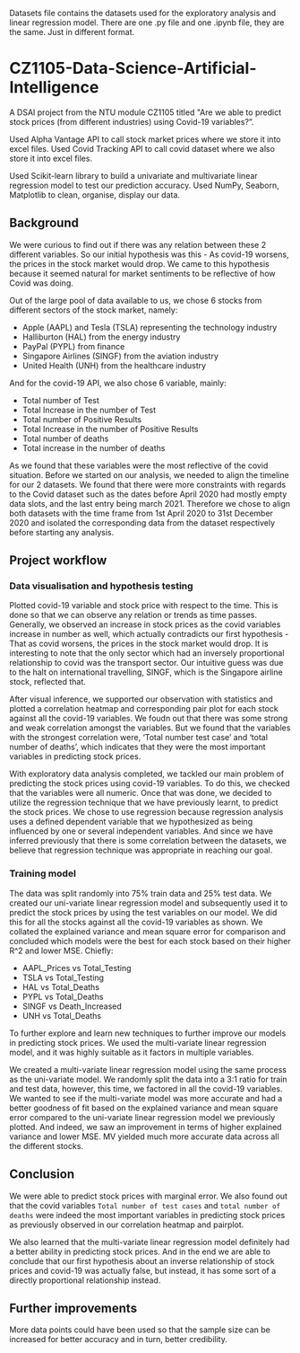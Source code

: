 Datasets file contains the datasets used for the exploratory analysis and linear regression model.
There are one .py file and one .ipynb file, they are the same. Just in different format.

# CZ1105-Data-Science-Artificial-Intelligence
A DSAI project from the NTU module CZ1105 titled "Are we able to predict stock prices (from different industries) using Covid-19 variables?”.

Used Alpha Vantage API to call stock market prices where we store it into excel files.
Used Covid Tracking API to call covid dataset where we also store it into excel files.

Used Scikit-learn library to build a univariate and multivariate linear regression model to test our prediction accuracy.
Used NumPy, Seaborn, Matplotlib to clean, organise, display our data.

## Background
We were curious to find out if there was any relation between these 2 different variables. So our initial hypothesis was this - As covid-19 worsens, the prices in the stock market
would drop. We came to this hypothesis because it seemed natural for market sentiments to be reflective of how Covid was doing.

Out of the large pool of data available to us, we chose 6 stocks from different
sectors of the stock market, namely:

- Apple (AAPL) and Tesla (TSLA) representing the technology industry
- Halliburton (HAL) from the energy industry
- PayPal (PYPL) from finance
- Singapore Airlines (SINGF) from the aviation industry
- United Health (UNH) from the healthcare industry
  
And for the covid-19 API, we also chose 6 variable, mainly:
- Total number of Test
- Total Increase in the number of Test
- Total number of Positive Results
- Total Increase in the number of Positive Results
- Total number of deaths
- Total increase in the number of deaths

As we found that these variables were the most reflective of the covid situation. Before we started on our analysis, we needed to align the timeline for our 2 datasets. We found that there were more constraints with regards to the Covid dataset such as the dates before April 2020 had mostly empty data slots, and the last entry being march 2021. Therefore we chose to align both datasets with the time frame from 1st April 2020 to 31st December 2020 and isolated the corresponding data from the dataset respectively before starting any analysis.

## Project workflow

### Data visualisation and hypothesis testing
Plotted covid-19 variable and stock price with respect to the time. This is done so that we can observe any relation or trends as time passes. 
Generally, we observed an increase in stock prices as the covid variables increase in number as well, which actually contradicts our first hypothesis - That as covid worsens, the prices in the stock market would drop. 
It is interesting to note that the only sector which had an inversely proportional relationship to covid was the transport sector. Our intuitive guess was due to the halt on international travelling, SINGF, which is the Singapore airline stock, reflected that.

After visual inference, we supported our observation with statistics and plotted a correlation heatmap and corresponding pair plot for each stock against all the covid-19 variables.
We foudn out that there was some strong and weak correlation amongst the variables. But we found that the variables with the strongest correlation were, ‘Total number test case’ and ‘total number of deaths’, which indicates that they were the most important variables in predicting stock prices.

With exploratory data analysis completed, we tackled our main problem of predicting the stock prices using covid-19 variables. To do this, we checked that the variables were all numeric. Once that was done, we decided to utilize the regression technique that we have previously learnt, to predict the stock prices. We chose to use regression because regression analysis uses a defined dependent variable that we hypothesized as being influenced by one or several independent variables. And since we have inferred previously that there is some correlation between the datasets, we believe that regression technique was appropriate in reaching our goal.

### Training model
The data  was split randomly into 75% train data and 25% test data. We created our uni-variate linear regression model and subsequently used it to predict the stock prices by using the test variables on our model. We did this for all the stocks against all the covid-19 variables as shown. We collated the explained variance and mean square error for comparison and concluded which models were the best for each stock based on their higher R^2 and lower MSE. Chiefly:
- AAPL_Prices vs Total_Testing
- TSLA vs Total_Testing
- HAL vs Total_Deaths
- PYPL vs Total_Deaths
- SINGF vs Death_Increased
- UNH vs Total_Deaths

To further explore and learn new techniques to further improve our models in predicting stock prices. We used the multi-variate linear regression model, and it was highly suitable as it factors in multiple variables.

We created a multi-variate linear regression model using the same process as the uni-variate model. We randomly split the data into a 3:1 ratio for train and test data, however, this time, we factored in all the covid-19 variables. We wanted to see if the multi-variate model was more accurate and had a better goodness of fit based on the explained variance and mean square error compared to the uni-variate linear regression model we previously plotted. And indeed, we saw an improvement in terms of higher explained variance and lower MSE. MV yielded much more accurate data across all the different stocks.

## Conclusion
We were able to predict stock prices with marginal error. We also found out that the covid variables `Total number of test cases` and `total number of deaths` were indeed the most important variables in predicting stock prices as previously observed in our correlation heatmap and pairplot. 

We also learned that the multi-variate linear regression model definitely had a better ability in predicting stock prices. And in the end we are able to conclude that our first hypothesis about an inverse relationship of stock prices and covid-19 was actually false, but instead, it has some sort of a directly proportional relationship instead. 

## Further improvements
More data points could have been used so that the sample size can be increased for better accuracy and in turn, better credibility.
